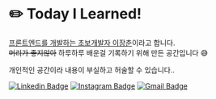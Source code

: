 <div 
style="display: flex; justify-content: center; align-items:center;">
<div>
<h1>✏️ Today I Learned!</h1>

<p>
<u>프론트엔드를 개발하는 초보개발자 이장춘</u>이라고 합니다.<br>
<del>머리가 좋지않아</del> 하루하루 배운걸 기록하기 위해 만든 공간입니다 😅
</p>

<p>
개인적인 공간이라 내용이 부실하고 허술할 수 있습니다..<br>
</p>

<div align=left>

[![Linkedin Badge](https://img.shields.io/badge/-LinkedIn-blue?style=flat-square&logo=Linkedin&logoColor=white&link=https:/https://www.linkedin.com/in/%EC%B0%AC%EA%B7%9C-%EC%A7%80-22149a1a7/)](https://www.linkedin.com/in/jangchun-lee-b9679a141/)
[![Instagram Badge](https://img.shields.io/badge/instagram-7a18f2?style=flat-square&logo=Instagram&logoColor=white&link=https://www.instagram.com/ginameeee/)](https://www.instagram.com/ginameeee/)
[![Gmail Badge](https://img.shields.io/badge/Gmail-d14836?style=flat-square&logo=Gmail&logoColor=white&link=mailto:ginameeee@gmail.com)](mailto:ginameeee@gmail.com)

</div>
</div>
<div>
